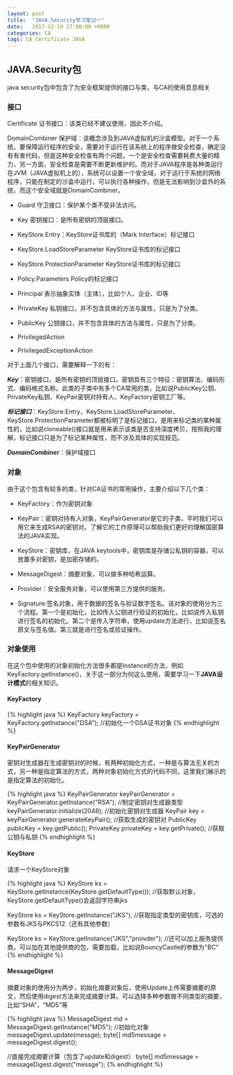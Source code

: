 ```yaml
---
layout: post
title:  "JAVA.Security学习笔记一"
date:   2017-12-19 17:00:00 +0800
categories: CA
tags: CA Certificate JAVA
---
```


## JAVA.Security包
java security包中包含了为安全框架提供的接口与类，与CA的使用息息相关

### 接口
Certificate      证书接口：该类已经不建议使用，因此不介绍。

DomainCombiner   保护域：该概念涉及到JAVA虚拟机的沙盒模型。对于一个系统，要保障运行程序的安全，需要对于运行在该系统上的程序做安全检查，确定没有有害代码，但是这种安全检查有两个问题，一个是安全检查需要耗费大量的精力，另一方面，安全检查是需要不断更新维护的。而对于JAVA程序是各种类运行在JVM（JAVA虚拟机上的），系统可以设置一个安全域，对于运行于系统的网络程序，只能在制定的沙盒中运行，可以执行各种操作，但是无法影响到沙盒外的系统，而这个安全域就是DomainCombiner。

- Guard 守卫接口：保护某个类不受非法访问。

- Key  密钥接口：是所有密钥的顶层接口。

- KeyStore.Entry：KeyStore证书库的（Mark Interface）标记接口

- KeyStore.LoadStoreParameter KeyStore证书库的标记接口

- KeyStore.ProtectionParameter KeyStore证书库的标记接口

- Policy.Parameters Policy的标记接口

- Principal 表示抽象实体（主体），比如个人、企业、ID等

- PrivateKey 私钥接口，并不包含具体的方法与属性，只是为了分类。

- PublicKey 公钥接口，并不包含具体的方法与属性，只是为了分类。

- PrivilegedAction 

- PrivilegedExceptionAction

对于上面几个接口，需要解释一下的有：

***Key***：密钥接口，是所有密钥的顶层接口。密钥具有三个特征：密钥算法、编码形式、编码格式名称。此类的子类中有多个CA常用的类，比如说PublicKey公钥、PrivateKey私钥、KeyPair密钥对持有人、KeyFactory密钥工厂等。

***标记接口***：KeyStore.Entry、KeyStore.LoadStoreParameter、KeyStore.ProtectionParameter都被标明了是标记接口，是用来标记类的某种属性的，比如说cloneable()接口就是用来表示该类是否支持深度拷贝，按照我的理解，标记接口只是为了标记某种属性，而不涉及具体的实现规范。

***DomainCombiner***：保护域接口


### 对象

由于这个包含有较多的类，针对CA证书的常用操作，主要介绍以下几个类：

- KeyFactory：作为密钥对象

- KeyPair：密钥对持有人对象，KeyPairGenerator是它的子类，平时我们可以用它来生成RSA的密钥对。了解它的工作原理可以帮助我们更好的理解国密算法的JAVA实现。

- KeyStore：密钥库，在JAVA keytools中，密钥库是存储公私钥的容器，可以放置多对密钥，是加密存储的。

- MessageDigest：摘要对象，可以做多种哈希运算。

- Provider：安全服务对象，可以使用第三方提供的服务。

- Signature:签名对象，用于数据的签名与验证数字签名。该对象的使用分为三个流程。第一个是初始化，比如传入公钥进行验证的初始化，比如说传入私钥进行签名的初始化。第二个是传入字符串，使用update方法进行，比如说签名原文与签名值。第三就是进行签名或验证操作。

### 对象使用
在这个包中使用的对象初始化方法很多都是Instance的方法，例如KeyFactory.getInstance()，关于这一部分为何这么使用，需要学习一下**JAVA设计模式**的相关知识。

#### KeyFactory
{% highlight java %}
KeyFactory keyFactory = KeyFactory.getInstance("DSA");
//初始化一个DSA证书对象
{% endhighlight %}

#### KeyPairGenerator

密钥对生成器在生成密钥对的时候，有两种初始化方式，一种是与算法无关的方式，另一种是指定算法的方式，两种对象初始化方式的代码不同，这里我们展示的是指定算法的初始化。

{% highlight java %}
KeyPairGenerator  keyPairGenerator = KeyPairGenerator.getInstance("RSA");
//制定密钥对生成器类型
keyPairGenerator.initialize(2048);
//初始化密钥对生成器
KeyPair key = keyPairGenerator.generateKeyPair();
//获取生成的密钥对
PublicKey publicKey = key.getPublic();
PrivateKey privateKey = key.getPrivate();
//获取公钥与私钥
{% endhighlight %}

#### KeyStore
请求一个KeyStore对象

{% highlight java %}
KeyStore ks = KeyStore.getInstance(KeyStore.getDefaultType());
//获取默认对象，KeyStore.getDefaultType()会返回字符串jks

KeyStore ks = KeyStore.getInstance("JKS");
//获取指定类型的密钥库，可选的参数有JKS与PKCS12（还有其他参数）

KeyStore ks = KeyStore.getInstance("JKS","proivder");
//还可以加上服务提供商，可以加在其他提供商的包，需要加载，比如说BouncyCastle的参数为"BC"
{% endhighlight %}

#### MessageDigest
摘要对象的使用分为两步，初始化摘要对象后，使用Update上传需要摘要的原文，然后使用digest方法来完成摘要计算。可以选择多种参数做不同类型的摘要，比如“SHA”，“MD5”等

{% highlight java %}
MessageDigest md = MessageDigest.getInstance("MD5");
//初始化对象
messageDigest.update(messge);
byte[] md5message = messageDigest.digest();

//直接完成摘要计算（包含了update和digest）
byte[] md5message = messageDigest.digest("messge");
{% endhighlight %}


